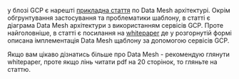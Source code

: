 у блозі GCP є нарешті [прикладна стаття](https://cloud.google.com/blog/products/data-analytics/building-a-data-mesh-on-google-cloud-using-bigquery-and-dataplex/) по Data Mesh архітектурі. Окрім обгрунтування застосування та проблематики шаблону, в статті є діаграма Data Mesh архітектури з використанням сервісів GCP. Проте найголовніше, в статті є посилання на [whitepaper](https://services.google.com/fh/files/misc/build-a-modern-distributed-datamesh-with-google-cloud-whitepaper.pdf) де у розгорнутій формі описана імплементація Data Mesh щаблону за допомогою сервісів GCP. 

Якщо вам цікаво дізнатись більше про Data Mesh - рекомендую глянути whitepaper, проте якщо лінь читати pdf на 20 сторінок, то гляньте на статтю.   